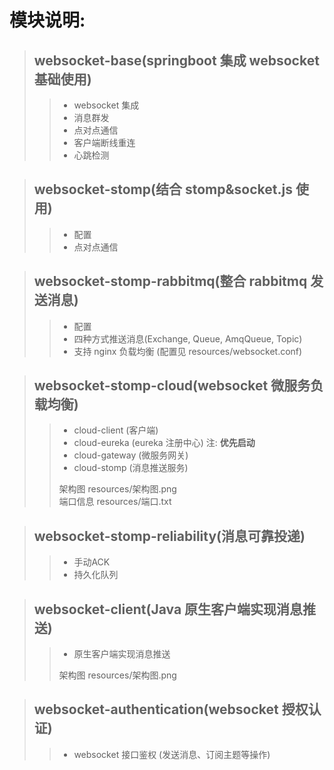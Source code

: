 # 模块说明:
> ## websocket-base(springboot 集成 websocket 基础使用)
> > - websocket 集成
> > - 消息群发
> > - 点对点通信
> > - 客户端断线重连
> > - 心跳检测

> ## websocket-stomp(结合 stomp&socket.js 使用)
> > - 配置
> > - 点对点通信

> ## websocket-stomp-rabbitmq(整合 rabbitmq 发送消息)
 > > - 配置
 > > - 四种方式推送消息(Exchange, Queue, AmqQueue, Topic)
 > > - 支持 nginx 负载均衡 (配置见 resources/websocket.conf)

> ## websocket-stomp-cloud(websocket 微服务负载均衡)
 > > - cloud-client (客户端)
 > > - cloud-eureka (eureka 注册中心) 注:  **优先启动**
 > > - cloud-gateway (微服务网关)
 > > - cloud-stomp (消息推送服务)
 > >
 > > 架构图 resources/架构图.png  
 > > 端口信息 resources/端口.txt 

> ## websocket-stomp-reliability(消息可靠投递)
 > > - 手动ACK
 > > - 持久化队列

> ## websocket-client(Java 原生客户端实现消息推送)
 > > - 原生客户端实现消息推送
 > >
 > > 架构图 resources/架构图.png

> ## websocket-authentication(websocket 授权认证)
 > > - websocket 接口鉴权 (发送消息、订阅主题等操作)







